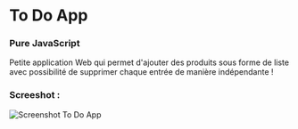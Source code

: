 # To Do App
### Pure JavaScript
Petite application Web qui permet d'ajouter des produits sous forme de liste avec possibilité de supprimer chaque entrée de manière indépendante !

### Screeshot :
![Screenshot To Do App](https://user-images.githubusercontent.com/42122563/57290750-5c879f80-70be-11e9-9253-48ac0889bff4.jpg)
